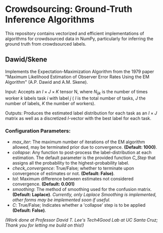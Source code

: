 # Crowdsourcing: Ground-Truth Inference Algorithms

This repository contains vectorized and efficient implementations of algorithms for crowdsourced data in NumPy, particularly for inferring the ground truth from crowdsourced labels.

## **Dawid/Skene**

Implements the Expectation-Maximization Algorithm from the 1979 paper "Maximum Likelihood Estimation of Observer Error Rates Using the EM Algorithm" (A.P. Dawid and A.M. Skene).

Input: Accepts an $I \times J \times K$ tensor N, where $N_{ijk}$ is the number of times worker $k$ labels task $i$ with label $j$ ( $I$ is the total number of tasks, $J$ the number of labels, $K$ the number of workers).

Outputs: Produces the estimated label distribution for each task as an $I \times J$ matrix as well as a discretized $I$-vector with the best label for each task.

### Configuration Parameters:

- *max_iter*: The maximum number of iterations of the EM algorithm allowed, may be terminated prior due to convergence. **(Default: 1000)**.
- *collapse*: Any function to post-process the label-distribution at each estimation. The default parameter is the provided function *C_Step* that assigns all the probability to the highest-probability label.
-  *check_convergence*: True/False; whether to terminate upon convergence of estimates or not. **(Default: False)**.
-  *tol*: Maximum difference between estimates not considered convergence. **(Default: 0.001)**
-  *smoothing*: The method of smoothing used for the confusion matrix. **(Default: Laplace)**. *Currently, only Laplace Smoothing is implemented, other forms may be implemented soon if useful.* 
-  *C*: True/False; Indicates whether a 'collapse' step is to be applied **(Default: False)**.

*(Work done at Professor David T. Lee's Tech4Good Lab at UC Santa Cruz; Thank you for letting me build on this!)*
